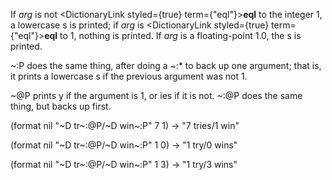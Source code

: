  



If *arg* is not <DictionaryLink styled={true} term={"eql"}><b>eql</b></DictionaryLink> to the integer 1, a lowercase s is printed; if *arg* is <DictionaryLink styled={true} term={"eql"}><b>eql</b></DictionaryLink> to 1, nothing is printed. If *arg* is a floating-point 1.0, the s is printed. 



&#126;:P does the same thing, after doing a &#126;:\* to back up one argument; that is, it prints a lowercase s if the previous argument was not 1. 



&#126;@P prints y if the argument is 1, or ies if it is not. &#126;:@P does the same thing, but backs up first. 



(format nil "&#126;D tr&#126;:@P/&#126;D win&#126;:P" 7 1) → "7 tries/1 win" 



(format nil "&#126;D tr&#126;:@P/&#126;D win&#126;:P" 1 0) → "1 try/0 wins" 







 



 



(format nil "&#126;D tr&#126;:@P/&#126;D win&#126;:P" 1 3) → "1 try/3 wins" 




